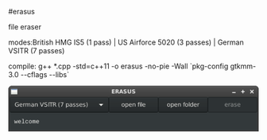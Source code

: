 #erasus

file eraser

modes:British HMG IS5 (1 pass) | US Airforce 5020 (3 passes) | German VSITR (7 passes)

compile:
g++ *.cpp -std=c++11 -o erasus -no-pie -Wall \`pkg-config gtkmm-3.0 --cflags --libs\`

![alt tag](https://github.com/bitspalter/erasus/blob/master/erasus.png "erasus")
